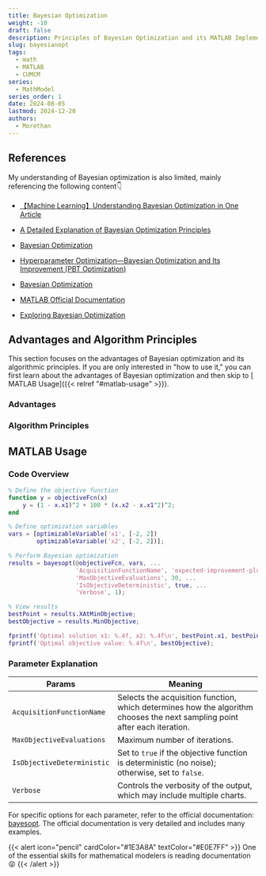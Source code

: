 ```yaml
---
title: Bayesian Optimization
weight: -10
draft: false
description: Principles of Bayesian Optimization and its MATLAB Implementation
slug: bayesianopt
tags:
  - math
  - MATLAB
  - CUMCM
series:
  - MathModel
series_order: 1
date: 2024-08-05
lastmod: 2024-12-20
authors:
  - Morethan
---
```


## References  

My understanding of Bayesian optimization is also limited, mainly referencing the following content👇  

- [【Machine Learning】Understanding Bayesian Optimization in One Article](https://blog.csdn.net/qq_27590277/article/details/115451660)  

- [A Detailed Explanation of Bayesian Optimization Principles](https://www.cnblogs.com/milliele/p/17782631.html)  

- [Bayesian Optimization](https://blog.csdn.net/Leon_winter/article/details/86604553)  

- [Hyperparameter Optimization—Bayesian Optimization and Its Improvement (PBT Optimization)](https://blog.csdn.net/xys430381_1/article/details/103871212)  

- [Bayesian Optimization](https://leovan.me/cn/2020/06/bayesian-optimization/)  

- [MATLAB Official Documentation](https://ww2.mathworks.cn/help/stats/bayesopt.html?s_tid=srchtitle_site_search_1_bayesopt)  

- [Exploring Bayesian Optimization](https://distill.pub/2020/bayesian-optimization/)  

## Advantages and Algorithm Principles  

This section focuses on the advantages of Bayesian optimization and its algorithmic principles. If you are only interested in "how to use it," you can first learn about the advantages of Bayesian optimization and then skip to [ MATLAB Usage]({{< relref "#matlab-usage" >}}).  

### Advantages  

### Algorithm Principles  

## MATLAB Usage  

### Code Overview  

```matlab  
% Define the objective function  
function y = objectiveFcn(x)  
    y = (1 - x.x1)^2 + 100 * (x.x2 - x.x1^2)^2;  
end  

% Define optimization variables  
vars = [optimizableVariable('x1', [-2, 2])  
        optimizableVariable('x2', [-2, 2])];  

% Perform Bayesian optimization  
results = bayesopt(@objectiveFcn, vars, ...  
                   'AcquisitionFunctionName', 'expected-improvement-plus', ...  
                   'MaxObjectiveEvaluations', 30, ...  
                   'IsObjectiveDeterministic', true, ...  
                   'Verbose', 1);  

% View results  
bestPoint = results.XAtMinObjective;  
bestObjective = results.MinObjective;  

fprintf('Optimal solution x1: %.4f, x2: %.4f\n', bestPoint.x1, bestPoint.x2);  
fprintf('Optimal objective value: %.4f\n', bestObjective);  
```  

### Parameter Explanation  

| Params                     | Meaning                                     |  
| -------------------------- | ------------------------------------------- |  
| `AcquisitionFunctionName`  | Selects the acquisition function, which determines how the algorithm chooses the next sampling point after each iteration. |  
| `MaxObjectiveEvaluations`  | Maximum number of iterations.               |  
| `IsObjectiveDeterministic` | Set to `true` if the objective function is deterministic (no noise); otherwise, set to `false`. |  
| `Verbose`                  | Controls the verbosity of the output, which may include multiple charts. |  

For specific options for each parameter, refer to the official documentation: [bayesopt](https://ww2.mathworks.cn/help/stats/bayesopt.html?s_tid=srchtitle_site_search_1_bayesopt). The official documentation is very detailed and includes many examples.  


{{< alert icon="pencil" cardColor="#1E3A8A" textColor="#E0E7FF" >}}
One of the essential skills for mathematical modelers is reading documentation 😝
{{< /alert >}}

